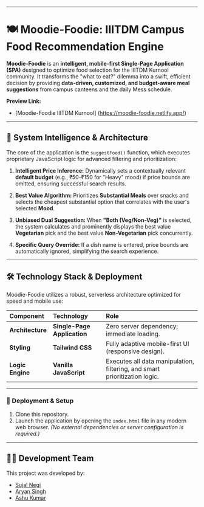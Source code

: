 ***

# 🍽️ Moodie-Foodie: IIITDM Campus Food Recommendation Engine

**Moodie-Foodie** is an **intelligent, mobile-first Single-Page Application (SPA)** designed to optimize food selection for the IIITDM Kurnool community. It transforms the "what to eat?" dilemma into a swift, efficient decision by providing **data-driven, customized, and budget-aware meal suggestions** from campus canteens and the daily Mess schedule.

**Preview Link:**
* [Moodie-Foodie IIITDM Kurnool] (https://moodie-foodie.netlify.app/)
---

## 🧠 System Intelligence & Architecture

The core of the application is the `suggestFood()` function, which executes proprietary JavaScript logic for advanced filtering and prioritization:

1.  **Intelligent Price Inference:** Dynamically sets a contextually relevant **default budget** (e.g., ₹50-₹150 for "Heavy" mood) if price bounds are omitted, ensuring successful search results.

2.  **Best Value Algorithm:** Prioritizes **Substantial Meals** over snacks and selects the cheapest substantial option that correlates with the user's selected **Mood**.

3.  **Unbiased Dual Suggestion:** When **"Both (Veg/Non-Veg)"** is selected, the system calculates and prominently displays the best value **Vegetarian** pick and the best value **Non-Vegetarian** pick concurrently.

4.  **Specific Query Override:** If a dish name is entered, price bounds are automatically ignored, simplifying the search experience.

---

## 🛠️ Technology Stack & Deployment

Moodie-Foodie utilizes a robust, serverless architecture optimized for speed and mobile use:

| Component | Technology | Role |
| :--- | :--- | :--- |
| **Architecture** | **Single-Page Application** | Zero server dependency; immediate loading. |
| **Styling** | **Tailwind CSS** | Fully adaptive mobile-first UI (responsive design). |
| **Logic Engine** | **Vanilla JavaScript** | Executes all data manipulation, filtering, and smart prioritization logic. |

---

### 🚀 Deployment & Setup

1.  Clone this repository.
2.  Launch the application by opening the `index.html` file in any modern web browser. *(No external dependencies or server configuration is required.)*

---

## 🧑‍💻 Development Team

This project was developed by:

* [Sujal Negi](https://www.instagram.com/sujal128005/)
* [Aryan Singh](https://www.instagram.com/aryan.space_/)
* [Ashu Kumar](https://www.instagram.com/analogous_ashu/)
